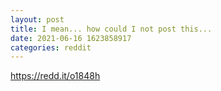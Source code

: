 ```yaml
--- 
layout: post 
title: I mean... how could I not post this... 
date: 2021-06-16 1623858917 
categories: reddit 
--- 
```

https://redd.it/o1848h